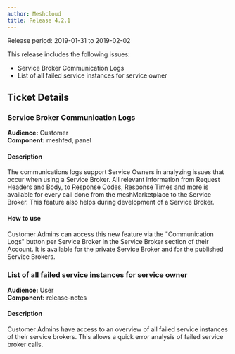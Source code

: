 ```yaml
---
author: Meshcloud
title: Release 4.2.1
---
```


Release period: 2019-01-31 to 2019-02-02

This release includes the following issues:
* Service Broker Communication Logs
* List of all failed service instances for service owner
<!--truncate-->

## Ticket Details
### Service Broker Communication Logs
**Audience:** Customer<br>**Component:** meshfed, panel


#### Description
The communications logs support Service Owners in analyzing issues that occur when using a Service Broker. All relevant
information from Request Headers and Body, to Response Codes, Response Times and more is available for every call done
from the meshMarketplace to the Service Broker. This feature also helps during development of a Service Broker.

#### How to use
Customer Admins can access this new feature via the "Communication Logs" button per Service Broker in the Service Broker
section of their Account. It is available for the private Service Broker and for the published Service Brokers.

### List of all failed service instances for service owner
**Audience:** User<br>**Component:** release-notes


#### Description
Customer Admins have access to an overview of all failed service instances of their service brokers. This allows a quick error analysis of failed service broker calls.

